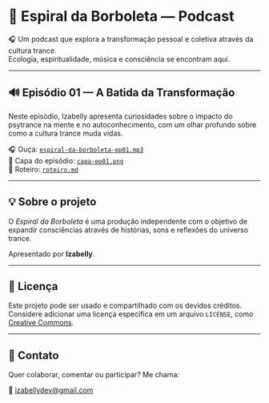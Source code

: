 # 🦋 Espiral da Borboleta — Podcast

🎧 Um podcast que explora a transformação pessoal e coletiva através da cultura trance.  
Ecologia, espiritualidade, música e consciência se encontram aqui.

---

## 🔊 Episódio 01 — A Batida da Transformação

Neste episódio, Izabelly apresenta curiosidades sobre o impacto do psytrance na mente e no autoconhecimento, com um olhar profundo sobre como a cultura trance muda vidas.

🎧 Ouça: [`espiral-da-borboleta-ep01.mp3`](.episode-01/audio/espiral-da-borboleta-ep01.MP3)  
📸 Capa do episódio: [`capa-ep01.png`](./episode-01/imagem/capa-ep01.png)  
📜 Roteiro: [`roteiro.md`](./episode-01/roteiro.md)

---

## 💡 Sobre o projeto

O *Espiral da Borboleta* é uma produção independente com o objetivo de expandir consciências através de histórias, sons e reflexões do universo trance.  

Apresentado por **Izabelly**.

---

## 📌 Licença

Este projeto pode ser usado e compartilhado com os devidos créditos.  
Considere adicionar uma licença específica em um arquivo `LICENSE`, como [Creative Commons](https://creativecommons.org/licenses/).

---

## 📲 Contato

Quer colaborar, comentar ou participar? Me chama:

📧 izabellydev@gmail.com
